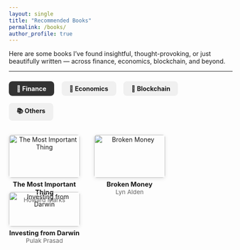 ```yaml
---
layout: single
title: "Recommended Books"
permalink: /books/
author_profile: true
---
```


Here are some books I’ve found insightful, thought-provoking, or just beautifully written — across finance, economics, blockchain, and beyond.

---

<style>
  .book-tabs input[type="radio"] {
    display: none;
  }

  .book-tabs label {
    display: inline-block;
    margin: 0.5rem 0.8rem 0.5rem 0;
    padding: 0.5rem 1.1rem;
    font-weight: bold;
    border-radius: 8px;
    cursor: pointer;
    background-color: #f0f0f0;
    transition: all 0.2s ease-in-out;
  }

  .book-tabs input[type="radio"]:checked + label {
    background-color: #333;
    color: white;
  }

  .book-tab-content {
    display: none;
    margin-top: 1.5rem;
    flex-wrap: wrap;
    gap: 2rem;
  }

  .book-tabs input#tab1:checked ~ .tab1,
  .book-tabs input#tab2:checked ~ .tab2,
  .book-tabs input#tab3:checked ~ .tab3,
  .book-tabs input#tab4:checked ~ .tab4 {
    display: flex;
  }

  .book-card {
    width: 160px;
    text-align: center;
  }

  .book-card img {
    width: 100%;
    border-radius: 6px;
    box-shadow: 0 2px 8px rgba(0,0,0,0.1);
    margin-bottom: 0.4rem;
  }

  .book-title {
    font-weight: bold;
    font-size: 0.92rem;
  }

  .book-author {
    font-size: 0.85rem;
    color: #666;
  }
</style>

<div class="book-tabs">
  <input type="radio" name="tabs" id="tab1" checked><label for="tab1">💸 Finance</label>
  <input type="radio" name="tabs" id="tab2"><label for="tab2">📘 Economics</label>
  <input type="radio" name="tabs" id="tab3"><label for="tab3">🔗 Blockchain</label>
  <input type="radio" name="tabs" id="tab4"><label for="tab4">📚 Others</label>

<div class="book-tab-content tab1">
  <div class="book-card">
    <img src="https://m.media-amazon.com/images/I/610UurWugeL._SL1000_.jpg" alt="The Most Important Thing">
    <div class="book-title">The Most Important Thing</div>
    <div class="book-author">Howard Marks</div>
  </div>
  <div class="book-card">
    <img src="https://m.media-amazon.com/images/I/710ji5I+EiL._SL1360_.jpg" alt="Broken Money">
    <div class="book-title">Broken Money</div>
    <div class="book-author">Lyn Alden</div>
  </div>
  <div class="book-card">
    <img src="https://m.media-amazon.com/images/I/71ZpKjSMDXL._SL1500_.jpg" alt="Investing from Darwin">
    <div class="book-title">Investing from Darwin</div>
    <div class="book-author">Pulak Prasad</div>
  </div>
</div>
  
  <div class="book-tab-content tab2">
    <div class="book-card">
      <img src="https://m.media-amazon.com/images/I/61NXK6ZNasL._SL1200_.jpg" alt="How China Escaped the Poverty Trap">
      <div class="book-title">How China Escaped the Poverty Trap</div>
      <div class="book-author">Yuen Yuen Ang</div>
    </div>
  </div>

  <div class="book-tab-content tab2">
    <div class="book-card">
      <img src="https://m.media-amazon.com/images/I/81aAoRfip+L._SL1500_.jpg" alt="Why Nations Fail: The Origins of Power, Prosperity and Poverty">
      <div class="book-title">Why Nations Fail: The Origins of Power, Prosperity and Poverty</div>
      <div class="book-author">Daron Acemoglu and James Robinson</div>
    </div>
  </div>

  <div class="book-tab-content tab2">
    <div class="book-card">
      <img src="https://m.media-amazon.com/images/I/61JfOTtfzgL._SL1400_.jpg" alt="Poor Economics">
      <div class="book-title">Poor Economics</div>
      <div class="book-author">Abhijit Banerjee and Esther Duflo</div>
    </div>
  </div>

  <div class="book-tab-content tab2">
    <div class="book-card">
      <img src="https://m.media-amazon.com/images/I/41KffVGba4L.jpg" alt="Debt: The First 5000 Years">
      <div class="book-title">Debt: The First 5000 Years</div>
      <div class="book-author">David Graeber</div>
    </div>
  </div>

  <div class="book-tab-content tab3">
    <div class="book-card">
      <img src="https://m.media-amazon.com/images/I/71nFmqQ0f7L.jpg" alt="Bitcoin Standard">
      <div class="book-title">Bitcoin Standard</div>
      <div class="book-author">Saifedean Ammous</div>
    </div>
  </div>

  <div class="book-tab-content tab4">
    <div class="book-card">
      <img src="https://m.media-amazon.com/images/I/71oH3mnyVZL.jpg" alt="Thinking Fast and Slow">
      <div class="book-title">Thinking, Fast and Slow</div>
      <div class="book-author">Daniel Kahneman</div>
    </div>
  </div>
</div>
